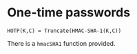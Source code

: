 # One-time passwords

```
HOTP(K,C) = Truncate(HMAC-SHA-1(K,C))
```

There is a `hmacSHA1` function provided.